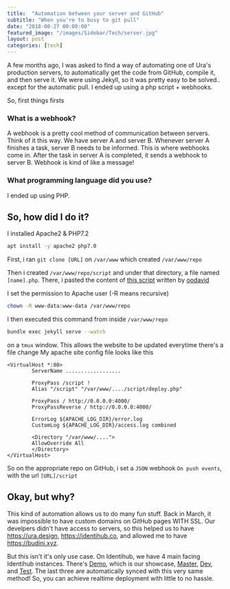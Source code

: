 ```yaml
---
title:  "Automation between your server and GitHub"
subtitle: "When you're to busy to git pull"
date: "2018-08-27 00:00:00"
featured_image: "/images/Sidebar/Tech/server.jpg"
layout: post
categories: [tech]
---
```


A few months ago, I was asked to find a way of automating one of Ura's production servers, to automatically get the code from GitHub, compile it, and then serve it. We were using Jekyll, so it was pretty easy to be solved.. except for the automatic pull. I ended up using a php script + webhooks.

So, first things firsts

### What is a webhook?
A webhook is a pretty cool method of communication between servers.
Think of it this way.
We have server A and server B. Whenever server A finishes a task, server B needs to be informed. This is where webhooks come in.
After the task in server A is completed, it sends a webhook to server B.
Webhook is kind of like a message!

### What programming language did you use?

I ended up using PHP.

## So, how did I do it?

I installed Apache2 & PHP7.2
```bash
apt install -y apache2 php7.0
```

First, i ran `git clone [URL]` on `/var/www` which created `/var/www/repo`

Then i created `/var/www/repo/script` and under that directory, a file named `[name].php`. There, i pasted the content of [this script](https://gist.githubusercontent.com/oodavid/1809044/raw/ba8d01c411c40c2d204aa0eda93f72bea757b5d3/deploy.php) written by [oodavid](https://github.com/oodavid)

I set the permission to Apache user (-R means recursive)
```bash
chown -R www-data:www-data /var/www/repo
```

I then executed this command from inside `/var/www/repo`
```bash
bundle exec jekyll serve --watch
```
on a `tmux` window. This allows the website to be updated everytime there's a file change
My apache site config file looks like this
```
<VirtualHost *:80>
        ServerName ..................

        ProxyPass /script !
        Alias "/script" "/var/www/..../script/deploy.php"

        ProxyPass / http://0.0.0.0:4000/
        ProxyPassReverse / http://0.0.0.0:4000/

        ErrorLog ${APACHE_LOG_DIR}/error.log
        CustomLog ${APACHE_LOG_DIR}/access.log combined

        <Directory "/var/www/....">
        AllowOverride All
        </Directory>
</VirtualHost>
```
So on the appropriate repo on GitHub, i set a `JSON` webhook `On push events`, with the url `[URL]/script`
## Okay, but why?
This kind of automation allows us to do many fun stuff.
Back in March, it was impossible to have custom domains on GitHub pages WITH SSL. Our develpers didn't have access to servers, so this helped us to have https://ura.design, https://identihub.co, and allowed me to have https://budini.xyz.

But this isn't it's only use case.
On Identihub, we have 4 main facing Identihub instances.
There's [Demo](https://demo.identihub.co), which is our showcase, [Master](https://master.identihub.co), [Dev](https://dev.identihub.co), and [Test](https://test.identihub.co). The last three are automatically synced with this very same method! So, you can achieve realtime deployment with little to no hassle.
